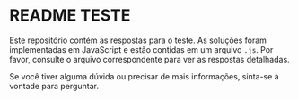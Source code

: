 # README TESTE

Este repositório contém as respostas para o teste. As soluções foram implementadas em JavaScript e estão contidas em um arquivo `.js`. Por favor, consulte o arquivo correspondente para ver as respostas detalhadas. 

Se você tiver alguma dúvida ou precisar de mais informações, sinta-se à vontade para perguntar.
